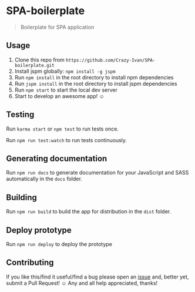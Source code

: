 # SPA-boilerplate

> Boilerplate for SPA application

## Usage

1. Clone this repo from `https://github.com/Crazy-Ivan/SPA-boilerplate.git` 
2. Install jspm globally: `npm install -g jspm`
3. Run `npm install` in the root directory to install npm dependencies
4. Run `jspm install` in the root directory to install jspm dependencies
5. Run `npm start` to start the local dev server
6. Start to develop an awesome app! ☺

## Testing

Run `karma start` or `npm test` to run tests once.

Run `npm run test:watch` to run tests continuously.

## Generating documentation

Run `npm run docs` to generate documentation for your JavaScript and SASS automatically in the `docs` folder.

## Building

Run `npm run build` to build the app for distribution in the `dist` folder.

## Deploy prototype

Run `npm run deploy` to deploy the prototype

## Contributing

If you like this/find it useful/find a bug please open an [issue](https://github.com/Crazy-Ivan/SPA-boilerplate/issues) and, better yet, submit a Pull Request! ☺ Any and all help appreciated, thanks!


